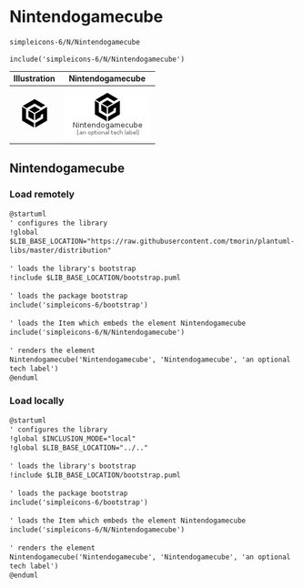 # Nintendogamecube


```text
simpleicons-6/N/Nintendogamecube
```

```text
include('simpleicons-6/N/Nintendogamecube')
```



| Illustration | Nintendogamecube |
| :---: | :---: |
| ![illustration for Illustration](../../simpleicons-6/N/Nintendogamecube.png) | ![illustration for Nintendogamecube](../../simpleicons-6/N/Nintendogamecube.Local.png) |




## Nintendogamecube

### Load remotely
```plantuml
@startuml
' configures the library
!global $LIB_BASE_LOCATION="https://raw.githubusercontent.com/tmorin/plantuml-libs/master/distribution"

' loads the library's bootstrap
!include $LIB_BASE_LOCATION/bootstrap.puml

' loads the package bootstrap
include('simpleicons-6/bootstrap')

' loads the Item which embeds the element Nintendogamecube
include('simpleicons-6/N/Nintendogamecube')

' renders the element
Nintendogamecube('Nintendogamecube', 'Nintendogamecube', 'an optional tech label')
@enduml
```

### Load locally
```plantuml
@startuml
' configures the library
!global $INCLUSION_MODE="local"
!global $LIB_BASE_LOCATION="../.."

' loads the library's bootstrap
!include $LIB_BASE_LOCATION/bootstrap.puml

' loads the package bootstrap
include('simpleicons-6/bootstrap')

' loads the Item which embeds the element Nintendogamecube
include('simpleicons-6/N/Nintendogamecube')

' renders the element
Nintendogamecube('Nintendogamecube', 'Nintendogamecube', 'an optional tech label')
@enduml
```

